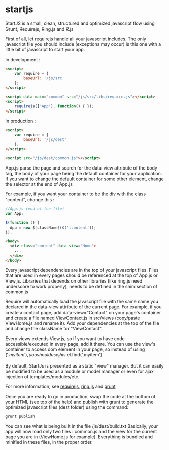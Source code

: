 startjs
=======

StartJS is a small, clean, structured and optimized javascript flow using Grunt, Requirejs, Ring.js and R.js

First of all, let requirejs handle all your javascript includes. The only javascript file you should include (exceptions may occur) is this one with a little bit of javascript to start your app.

In development :
```html
<script>
    var require = {
        baseUrl: '/js/src'
    };
</script>

<script data-main="common" src="/js/src/libs/require.js"></script>
<script>
    requirejs(['App'], function() { });
</script>
```

In production :
```html
<script>
    var require = {
        baseUrl: '/js/dest'
    };
</script>

<script src="/js/dest/common.js"></script>
```

App.js parse the page and search for the data-view attribute of the body tag, the body of your page being the default container for your application.
If you want to change the default container for some other element, change the selector at the end of App.js

For example, if you want your container to be the div with the class "content", change this :

```javascript
//App.js (end of the file)
var App;

$(function () {
  App = new $[className]($('.content'));
});
```

```html
<body>
  <div class="content" data-view="Home">
    ...
  </div>
</body>
```

Every javascript dependencies are in the top of your javascript files. Files that are used in every pages should be referenced at the top of App.js or View.js. Libraries that depends on other libraries (like ring.js need underscore to work properly), needs to be defined in the shim section of common.js

Require will automatically load the javascript file with the same name you declared in the data-view attribute of the current page. For example, if you create a contact page, add data-view="Contact" on your page's container and create a file named ViewContact.js in src/views (copy/paste ViewHome.js and rename it).
Add your dependencies at the top of the file and change the className for "ViewContact".

Every views extends View.js, so if you want to have code accessible/executed in every page, add it there.
You can use the view's container to access dom element in your page, so instead of using $('.myitem') , you should use _this.$el.find('.myitem')

By default, StartJs is presented as a static "view" manager. But it can easily be modified to be used as a module or model manager or even for ajax injection of templates/modules/etc.

For more information, see [requirejs](http://requirejs.org/), [ring.js](http://ringjs.neoname.eu/) and [grunt](http://gruntjs.com/) 

Once you are ready to go in production, swap the code at the bottom of your HTML (see top of the help) and publish with grunt to generate the optimized javascript files (dest folder) using the command:
```
grunt publish
```

You can see what is being built in the file /js/dest/build.txt
Basically, your app will now load only two files : common.js and the view for the current page you are in (ViewHome.js for example). Everything is bundled and minified in these files, in the proper order.






